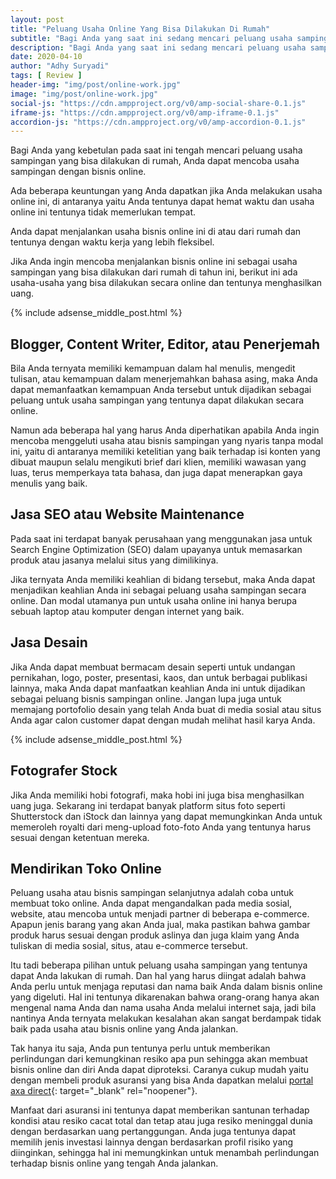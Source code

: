```yaml
---
layout: post
title: "Peluang Usaha Online Yang Bisa Dilakukan Di Rumah"
subtitle: "Bagi Anda yang saat ini sedang mencari peluang usaha sampingan, bisa mencoba bisnis online."
description: "Bagi Anda yang saat ini sedang mencari peluang usaha sampingan, bisa mencoba bisnis online. Ada beberapa keuntungan bila Anda melakukan usaha ini, di antaranya hemat waktu dan tidak memerlukan tempat. Anda bisa menjalankan bisnis online di rumah dengan waktu yang lebih fleksibel."
date: 2020-04-10
author: "Adhy Suryadi"
tags: [ Review ]
header-img: "img/post/online-work.jpg"
image: "img/post/online-work.jpg"
social-js: "https://cdn.ampproject.org/v0/amp-social-share-0.1.js"
iframe-js: "https://cdn.ampproject.org/v0/amp-iframe-0.1.js"
accordion-js: "https://cdn.ampproject.org/v0/amp-accordion-0.1.js"
---
```


Bagi Anda yang kebetulan pada saat ini tengah mencari peluang usaha sampingan yang bisa dilakukan di rumah, Anda dapat mencoba usaha sampingan dengan bisnis online.

Ada beberapa keuntungan yang Anda dapatkan jika Anda melakukan usaha online ini, di antaranya yaitu Anda tentunya dapat hemat waktu dan usaha online ini tentunya tidak memerlukan tempat.

Anda dapat menjalankan usaha bisnis online ini di atau dari rumah dan tentunya dengan waktu kerja yang lebih fleksibel.

Jika Anda ingin mencoba menjalankan bisnis online ini sebagai usaha sampingan yang bisa dilakukan dari rumah di tahun ini, berikut ini ada usaha-usaha yang bisa dilakukan secara online dan tentunya menghasilkan uang.

{% include adsense_middle_post.html %}

## Blogger, Content Writer, Editor, atau Penerjemah

Bila Anda ternyata memiliki kemampuan dalam hal menulis, mengedit tulisan, atau kemampuan dalam menerjemahkan bahasa asing, maka Anda dapat memanfaatkan kemampuan Anda tersebut untuk dijadikan sebagai peluang untuk usaha sampingan yang tentunya dapat dilakukan secara online.

Namun ada beberapa hal yang harus Anda diperhatikan apabila Anda ingin mencoba menggeluti usaha atau bisnis sampingan yang nyaris tanpa modal ini, yaitu di antaranya memiliki ketelitian yang baik terhadap isi konten yang dibuat maupun selalu mengikuti brief dari klien, memiliki wawasan yang luas, terus memperkaya tata bahasa, dan juga dapat menerapkan gaya menulis yang baik.

## Jasa SEO atau Website Maintenance

Pada saat ini terdapat banyak perusahaan yang menggunakan jasa untuk Search Engine Optimization (SEO) dalam upayanya untuk memasarkan produk atau jasanya melalui situs yang dimilikinya.

Jika ternyata Anda memiliki keahlian di bidang tersebut, maka Anda dapat menjadikan keahlian Anda ini sebagai peluang usaha sampingan secara online. Dan modal utamanya pun untuk usaha online ini hanya berupa sebuah laptop atau komputer dengan internet yang baik.

## Jasa Desain

Jika Anda dapat membuat bermacam desain seperti untuk undangan pernikahan, logo, poster, presentasi, kaos, dan untuk berbagai publikasi lainnya, maka Anda dapat manfaatkan keahlian Anda ini untuk dijadikan sebagai peluang bisnis sampingan online. Jangan lupa juga untuk memajang portofolio desain yang telah Anda buat di media sosial atau situs Anda agar calon customer dapat dengan mudah melihat hasil karya Anda.

{% include adsense_middle_post.html %}

## Fotografer Stock

Jika Anda memiliki hobi fotografi, maka hobi ini juga bisa menghasilkan uang juga. Sekarang ini terdapat banyak platform situs foto seperti Shutterstock dan iStock dan lainnya yang dapat memungkinkan Anda untuk memeroleh royalti dari meng-upload foto-foto Anda yang tentunya harus sesuai dengan ketentuan mereka.

## Mendirikan Toko Online

Peluang usaha atau bisnis sampingan selanjutnya adalah coba untuk membuat toko online. Anda dapat mengandalkan pada media sosial, website, atau mencoba untuk menjadi partner di beberapa e-commerce. Apapun jenis barang yang akan Anda jual, maka pastikan bahwa gambar produk harus sesuai dengan produk aslinya dan juga klaim yang Anda tuliskan di media sosial, situs, atau e-commerce tersebut.

Itu tadi beberapa pilihan untuk peluang usaha sampingan yang tentunya dapat Anda lakukan di rumah. Dan hal yang harus diingat adalah bahwa Anda perlu untuk menjaga reputasi dan nama baik Anda dalam bisnis online yang digeluti. Hal ini tentunya dikarenakan bahwa orang-orang hanya akan mengenal nama Anda dan nama usaha Anda melalui internet saja, jadi bila nantinya Anda ternyata melakukan kesalahan akan sangat berdampak tidak baik pada usaha atau bisnis online yang Anda jalankan.

Tak hanya itu saja, Anda pun tentunya perlu untuk memberikan perlindungan dari kemungkinan resiko apa pun sehingga akan membuat bisnis online dan diri Anda dapat diproteksi. Caranya cukup mudah yaitu dengan membeli produk asuransi yang bisa Anda dapatkan melalui [portal axa direct](https://portal.axa.co.id/direct/ "portal axa direct"){: target="_blank" rel="noopener"}.

Manfaat dari asuransi ini tentunya dapat memberikan santunan terhadap kondisi atau resiko cacat total dan tetap atau juga resiko meninggal dunia dengan berdasarkan uang pertanggungan. Anda juga tentunya dapat memilih jenis investasi lainnya dengan berdasarkan profil risiko yang diinginkan, sehingga hal ini memungkinkan untuk menambah perlindungan terhadap bisnis online yang tengah Anda jalankan.
